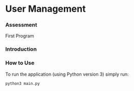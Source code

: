 # User Management

### Assessment
First Program

### Introduction

### How to Use
To run the application (using Python version 3) simply run:
```
python3 main.py
```

